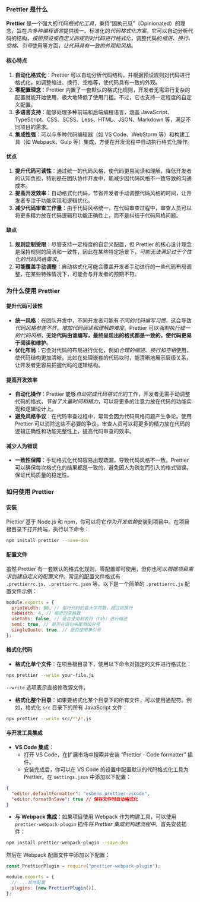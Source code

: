 ### Prettier 是什么

**Prettier** 是一个强大的*代码格式化工具*，秉持“固执己见”（Opinionated）的理念，旨在*为多种编程语言*提供统一、标准化的*代码格式化方案*。它可以自动分析代码的结构，*按照预设或自定义的规则对代码进行格式化*，调整代码的*缩进、换行、空格、引号*使用等方面，*让代码具有一致的外观和风格*。

#### 核心特点

1. **自动化格式化**：Prettier 可以自动分析代码结构，并根据预设规则对代码进行格式化，如调整缩进、换行、空格等，使代码具有一致的外观。
2. **零配置理念**：Prettier 内置了一套默认的格式化规则，开发者无需进行复杂的配置就能开始使用，极大地降低了使用门槛。不过，它也支持一定程度的自定义配置。
3. **多语言支持**：能够处理多种前端和后端编程语言，涵盖 JavaScript、TypeScript、CSS、SCSS、Less、HTML、JSON、Markdown 等，满足不同项目的需求。
4. **集成性强**：可以与多种代码编辑器（如 VS Code、WebStorm 等）和构建工具（如 Webpack、Gulp 等）集成，方便在开发流程中自动执行格式化操作。

#### 优点

1. **提升代码可读性**：通过统一的代码风格，使代码更易阅读和理解，降低开发者的认知负担，特别是在团队协作开发中，能减少因代码风格不一致导致的沟通成本。
2. **提高开发效率**：自动格式化代码，节省开发者手动调整代码风格的时间，让开发者专注于功能实现和逻辑优化。
3. **减少代码审查工作量**：由于代码风格统一，在代码审查过程中，审查人员可以将更多精力放在代码逻辑和功能正确性上，而不是纠结于代码风格问题。

#### 缺点

1. **规则定制受限**：尽管支持一定程度的自定义配置，但 Prettier 的核心设计理念是保持规则的简洁和一致性，因此在某些特定场景下，*可能无法满足过于个性化的代码风格需求*。
2. **可能覆盖手动调整**：自动格式化可能会覆盖开发者手动进行的一些代码布局调整，在某些特殊情况下，可能会与开发者的预期不符。


### 为什么使用 Prettier

#### 提升代码可读性

- **统一风格**：在团队开发中，不同开发者可能有*不同的代码编写习惯*，这会导致*代码风格参差不齐*，*增加代码阅读和理解的难度*。Prettier 可以*强制执行统一的代码风格*，**无论代码由谁编写，最终呈现出的格式都是一致的，使代码更易于阅读和维护**。
- **优化布局**：它会对代码的布局进行优化，例如*合理的缩进、换行和空格*使用，使代码结构更加清晰。比如在处理嵌套的代码块时，能清晰地展示层级关系，让开发者更容易把握代码的逻辑结构。

#### 提高开发效率

- **自动化操作**：Prettier 能够*自动完成代码格式化*的工作，开发者无需手动调整代码的格式，*节省了大量时间和精力*，可以将更多的注意力放在代码的功能实现和逻辑设计上。
- **避免风格争议**：在代码审查过程中，常常会因为代码风格问题产生争论。使用 Prettier 可以消除这些不必要的争议，审查人员可以将更多的精力放在代码的逻辑正确性和功能完整性上，提高代码审查的效率。

#### 减少人为错误

- **一致性保障**：手动格式化代码容易出现疏漏，导致代码风格不一致。Prettier 可以确保每次格式化的结果都是一致的，避免因人为疏忽而引入的格式错误，保证代码质量的稳定性。

### 如何使用 Prettier

#### 安装

Prettier 基于 Node.js 和 npm，你可以将它*作为开发依赖*安装到项目中。在项目根目录下打开终端，执行以下命令：

```bash
npm install prettier --save-dev
```

#### 配置文件

虽然 Prettier 有一套默认的格式化规则，零配置即可使用，但你也可以*根据项目需求创建自定义的配置文件*。常见的配置文件格式有 `.prettierrc.js`、`.prettierrc.json` 等。以下是一个简单的 `.prettierrc.js` 配置文件示例：

```javascript
module.exports = {
  printWidth: 80, // 每行代码的最大字符数，超过则换行
  tabWidth: 4, // 缩进的空格数
  useTabs: false, // 是否使用制表符（Tab）进行缩进
  semi: true, // 是否在语句末尾添加分号
  singleQuote: true, // 是否使用单引号
};
```

#### 格式化代码

- **格式化单个文件**：在项目根目录下，使用以下命令对指定的文件进行格式化：

```bash
npx prettier --write your-file.js
```

`--write` 选项表示直接修改源文件。

- **格式化整个目录**：如果要格式化某个目录下的所有文件，可以使用通配符。例如，格式化 `src` 目录下的所有 JavaScript 文件：

```bash
npx prettier --write src/**/*.js
```

#### 与开发工具集成

- **VS Code 集成**：
  - 打开 VS Code，在扩展市场中搜索并安装 “Prettier - Code formatter” 插件。
  - 安装完成后，你可以在 VS Code 的设置中配置默认的代码格式化工具为 Prettier。在 `settings.json` 中添加以下配置：

```json
{
  "editor.defaultFormatter": "esbenp.prettier-vscode",
  "editor.formatOnSave": true // 保存文件时自动格式化
}
```

- **与 Webpack 集成**：如果项目使用 Webpack 作为构建工具，可以使用 `prettier-webpack-plugin` 插件*将 Prettier 集成到构建流程中*。首先安装插件：

```bash
npm install prettier-webpack-plugin --save-dev
```

然后在 Webpack 配置文件中添加以下配置：

```javascript
const PrettierPlugin = require("prettier-webpack-plugin");

module.exports = {
  // ...其他配置
  plugins: [new PrettierPlugin()],
};
```

